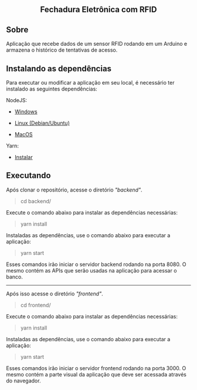 <h2 align="center">Fechadura Eletrônica com RFID</h2>

## Sobre

Aplicação que recebe dados de um sensor RFID rodando em um Arduino e armazena o histórico de tentativas de acesso.

## Instalando as dependências

Para executar ou modificar a aplicação em seu local, é necessário ter instalado as seguintes dependências:

  NodeJS:

  - [Windows](https://nodejs.org/en/download/)

  - [Linux (Debian/Ubuntu)](https://github.com/CristianAmbrosi/tutoriais/blob/master/Instalar%20Node.js%20no%20Ubuntu.md)

  - [MacOS](https://nodejs.org/en/download/)

  Yarn:
  
  - [Instalar](https://classic.yarnpkg.com/en/docs/install/)

## Executando
  
  Após clonar o repositório, acesse o diretório *"backend"*.

  > cd backend/

  Execute o comando abaixo para instalar as dependências necessárias:

  > yarn install

  Instaladas as dependências, use o comando abaixo para executar a aplicação:

  > yarn start
  
  Esses comandos irão iniciar o servidor backend rodando na porta 8080. O mesmo contém as APIs que serão usadas na aplicação para acessar o banco.
  
  --------------------
  Após isso acesse o diretório *"frontend"*.

  > cd frontend/

  Execute o comando abaixo para instalar as dependências necessárias:

  > yarn install

  Instaladas as dependências, use o comando abaixo para executar a aplicação:

  > yarn start
  
  Esses comandos irão iniciar o servidor frontend rodando na porta 3000. O mesmo contém a parte visual da aplicação que deve ser acessada através do navegador.
  

